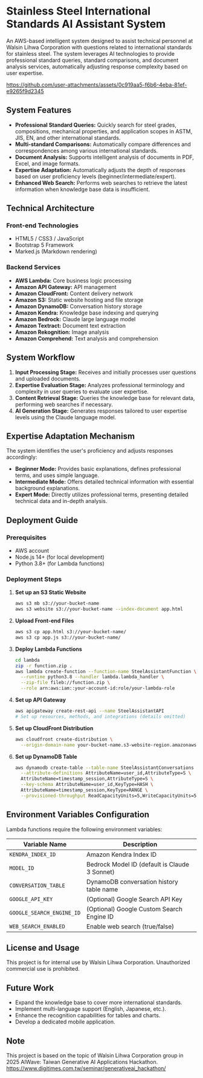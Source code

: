 
# Stainless Steel International Standards AI Assistant System

An AWS-based intelligent system designed to assist technical personnel at Walsin Lihwa Corporation with questions related to international standards for stainless steel. The system leverages AI technologies to provide professional standard queries, standard comparisons, and document analysis services, automatically adjusting response complexity based on user expertise.


https://github.com/user-attachments/assets/0c919aa5-f6b6-4eba-81ef-e9265f9d2345


## System Features

- **Professional Standard Queries:** Quickly search for steel grades, compositions, mechanical properties, and application scopes in ASTM, JIS, EN, and other international standards.
- **Multi-standard Comparisons:** Automatically compare differences and correspondences among various international standards.
- **Document Analysis:** Supports intelligent analysis of documents in PDF, Excel, and image formats.
- **Expertise Adaptation:** Automatically adjusts the depth of responses based on user proficiency levels (beginner/intermediate/expert).
- **Enhanced Web Search:** Performs web searches to retrieve the latest information when knowledge base data is insufficient.

## Technical Architecture

### Front-end Technologies
- HTML5 / CSS3 / JavaScript
- Bootstrap 5 Framework
- Marked.js (Markdown rendering)

### Backend Services
- **AWS Lambda:** Core business logic processing
- **Amazon API Gateway:** API management
- **Amazon CloudFront:** Content delivery network
- **Amazon S3:** Static website hosting and file storage
- **Amazon DynamoDB:** Conversation history storage
- **Amazon Kendra:** Knowledge base indexing and querying
- **Amazon Bedrock:** Claude large language model
- **Amazon Textract:** Document text extraction
- **Amazon Rekognition:** Image analysis
- **Amazon Comprehend:** Text analysis and comprehension

## System Workflow

1. **Input Processing Stage:** Receives and initially processes user questions and uploaded documents.
2. **Expertise Evaluation Stage:** Analyzes professional terminology and complexity in user queries to evaluate user expertise.
3. **Content Retrieval Stage:** Queries the knowledge base for relevant data, performing web searches if necessary.
4. **AI Generation Stage:** Generates responses tailored to user expertise levels using the Claude language model.

## Expertise Adaptation Mechanism

The system identifies the user's proficiency and adjusts responses accordingly:

- **Beginner Mode:** Provides basic explanations, defines professional terms, and uses simple language.
- **Intermediate Mode:** Offers detailed technical information with essential background explanations.
- **Expert Mode:** Directly utilizes professional terms, presenting detailed technical data and in-depth analysis.

## Deployment Guide

### Prerequisites
- AWS account
- Node.js 14+ (for local development)
- Python 3.8+ (for Lambda functions)

### Deployment Steps

1. **Set up an S3 Static Website**
   ```bash
   aws s3 mb s3://your-bucket-name
   aws s3 website s3://your-bucket-name --index-document app.html
   ```

2. **Upload Front-end Files**
   ```bash
   aws s3 cp app.html s3://your-bucket-name/
   aws s3 cp app.js s3://your-bucket-name/
   ```

3. **Deploy Lambda Functions**
   ```bash
   cd lambda
   zip -r function.zip .
   aws lambda create-function --function-name SteelAssistantFunction \
     --runtime python3.8 --handler lambda.lambda_handler \
     --zip-file fileb://function.zip \
     --role arn:aws:iam::your-account-id:role/your-lambda-role
   ```

4. **Set up API Gateway**
   ```bash
   aws apigateway create-rest-api --name SteelAssistantAPI
   # Set up resources, methods, and integrations (details omitted)
   ```

5. **Set up CloudFront Distribution**
   ```bash
   aws cloudfront create-distribution \
     --origin-domain-name your-bucket-name.s3-website-region.amazonaws.com
   ```

6. **Set up DynamoDB Table**
   ```bash
   aws dynamodb create-table --table-name SteelAssistantConversations \
     --attribute-definitions AttributeName=user_id,AttributeType=S \
     AttributeName=timestamp_session,AttributeType=S \
     --key-schema AttributeName=user_id,KeyType=HASH \
     AttributeName=timestamp_session,KeyType=RANGE \
     --provisioned-throughput ReadCapacityUnits=5,WriteCapacityUnits=5
   ```

## Environment Variables Configuration

Lambda functions require the following environment variables:

| Variable Name              | Description                                   |
|----------------------------|-----------------------------------------------|
| `KENDRA_INDEX_ID`          | Amazon Kendra Index ID                         |
| `MODEL_ID`                 | Bedrock Model ID (default is Claude 3 Sonnet)  |
| `CONVERSATION_TABLE`       | DynamoDB conversation history table name       |
| `GOOGLE_API_KEY`           | (Optional) Google Search API Key               |
| `GOOGLE_SEARCH_ENGINE_ID`  | (Optional) Google Custom Search Engine ID      |
| `WEB_SEARCH_ENABLED`       | Enable web search (true/false)                 |

## License and Usage

This project is for internal use by Walsin Lihwa Corporation. Unauthorized commercial use is prohibited.

## Future Work

- Expand the knowledge base to cover more international standards.
- Implement multi-language support (English, Japanese, etc.).
- Enhance the recognition capabilities for tables and charts.
- Develop a dedicated mobile application.

## Note

This project is based on the topic of Walsin Lihwa Corporation group in 2025 AIWave: Taiwan Generative AI Applications Hackathon.
https://www.digitimes.com.tw/seminar/generativeai_hackathon/
